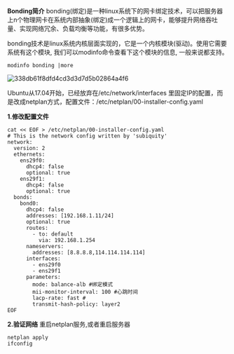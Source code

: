 **Bonding简介**
bonding(绑定)是一种linux系统下的网卡绑定技术，可以把服务器上n个物理网卡在系统内部抽象(绑定)成一个逻辑上的网卡，能够提升网络吞吐量、实现网络冗余、负载均衡等功能，有很多优势。

bonding技术是linux系统内核层面实现的，它是一个内核模块(驱动)。使用它需要系统有这个模块, 我们可以modinfo命令查看下这个模块的信息, 一般来说都支持。

```
modinfo bonding |more
```
![338db61f8dfd4cd3d3d7d5b02864a4f6](https://github.com/user-attachments/assets/4e67e93d-be25-415a-9767-086ddd4442dc)


Ubuntu从17.04开始，已经放弃在/etc/network/interfaces 里固定IP的配置，而是改成netplan方式，配置文件：/etc/netplan/00-installer-config.yaml


**1.修改配置文件**
```
cat << EOF > /etc/netplan/00-installer-config.yaml
# This is the network config written by 'subiquity'
network:
  version: 2
  ethernets:
    ens29f0:
      dhcp4: false
      optional: true
    ens29f1:
      dhcp4: false
      optional: true
  bonds:
    bond0:
      dhcp4: false
      addresses: [192.168.1.11/24]
      optional: true
      routes:
        - to: default
          via: 192.168.1.254
      nameservers:
        addresses: [8.8.8.8,114.114.114.114]
      interfaces:
        - ens29f0
        - ens29f1
      parameters:
        mode: balance-alb #绑定模式
        mii-monitor-interval: 100 #心跳时间
        lacp-rate: fast #
        transmit-hash-policy: layer2
EOF
```

**2.验证网络**
重启netplan服务,或者重启服务器
```
netplan apply
ifconfig
```

